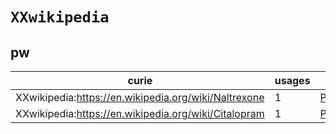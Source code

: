 # `XXwikipedia`

## pw

| curie                                                |   usages | nodes                                           |
|------------------------------------------------------|----------|-------------------------------------------------|
| XXwikipedia:https://en.wikipedia.org/wiki/Naltrexone |        1 | [PW:0001918](https://bioregistry.io/PW:0001918) |
| XXwikipedia:https://en.wikipedia.org/wiki/Citalopram |        1 | [PW:0002118](https://bioregistry.io/PW:0002118) |

